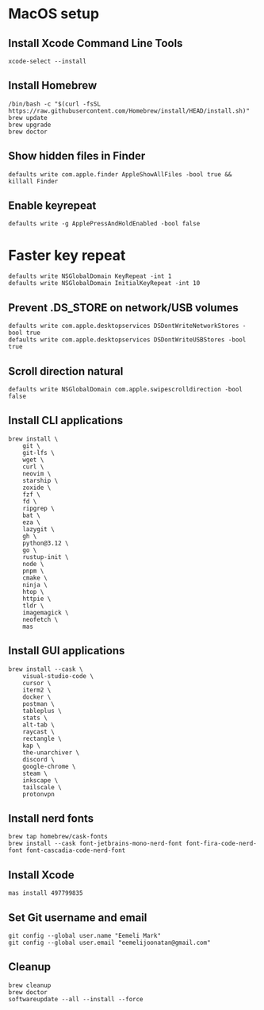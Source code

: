 # MacOS setup

## Install Xcode Command Line Tools

```
xcode-select --install
```

## Install Homebrew

```
/bin/bash -c "$(curl -fsSL https://raw.githubusercontent.com/Homebrew/install/HEAD/install.sh)"
brew update
brew upgrade
brew doctor
```

## Show hidden files in Finder

```
defaults write com.apple.finder AppleShowAllFiles -bool true && killall Finder
```

## Enable keyrepeat

```
defaults write -g ApplePressAndHoldEnabled -bool false
```

# Faster key repeat

```
defaults write NSGlobalDomain KeyRepeat -int 1
defaults write NSGlobalDomain InitialKeyRepeat -int 10
```

## Prevent .DS_STORE on network/USB volumes

```
defaults write com.apple.desktopservices DSDontWriteNetworkStores -bool true
defaults write com.apple.desktopservices DSDontWriteUSBStores -bool true
```

## Scroll direction natural

```
defaults write NSGlobalDomain com.apple.swipescrolldirection -bool false
```

## Install CLI applications

```
brew install \
    git \
    git-lfs \
    wget \
    curl \
    neovim \
    starship \
    zoxide \
    fzf \
    fd \
    ripgrep \
    bat \
    eza \
    lazygit \
    gh \
    python@3.12 \
    go \
    rustup-init \
    node \
    pnpm \
    cmake \
    ninja \
    htop \
    httpie \
    tldr \
    imagemagick \
    neofetch \
    mas
```

## Install GUI applications

```
brew install --cask \
    visual-studio-code \
    cursor \
    iterm2 \
    docker \
    postman \
    tableplus \
    stats \
    alt-tab \
    raycast \
    rectangle \
    kap \
    the-unarchiver \
    discord \
    google-chrome \
    steam \
    inkscape \
    tailscale \
    protonvpn
```

## Install nerd fonts

```
brew tap homebrew/cask-fonts
brew install --cask font-jetbrains-mono-nerd-font font-fira-code-nerd-font font-cascadia-code-nerd-font
```

## Install Xcode

```
mas install 497799835
```

## Set Git username and email

```
git config --global user.name "Eemeli Mark"
git config --global user.email "eemelijoonatan@gmail.com"
```

## Cleanup

```
brew cleanup
brew doctor
softwareupdate --all --install --force
```